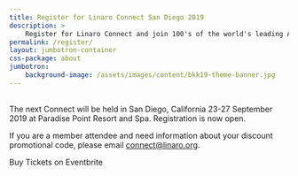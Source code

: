 ```yaml
---
title: Register for Linaro Connect San Diego 2019
description: >
    Register for Linaro Connect and join 100's of the world's leading Arm Open Source engineers.
permalink: /register/
layout: jumbotron-container
css-package: about
jumbotron:
    background-image: /assets/images/content/bkk19-theme-banner.jpg
---
```

<div class="col-md-12" style="margin-top:30px;" markdown="1">

The next Connect will be held in San Diego, California 23-27 September 2019 at Paradise Point Resort and Spa. Registration is now open. 

If you are a member attendee and need information about your discount promotional code, please email [connect@linaro.org](mailto:connect@linaro.org).

</div>
<div class="col-xs-12">
    <!-- Noscript content for added SEO -->
    <noscript><a href="https://www.eventbrite.co.uk/e/linaro-connect-san-diego-2019-san19-registration-61310925629" rel="noopener noreferrer" target="_blank"></noscript>
    <!-- You can customize this button any way you like -->
    <noscript></a>Buy Tickets on Eventbrite</noscript>
    <script src="https://www.eventbrite.co.uk/static/widgets/eb_widgets.js"></script>
    <div id="eventbrite-widget-container-61310925629"></div>
    <script type="text/javascript">
        window.EBWidgets.createWidget({
            widgetType: 'checkout',
            eventId: '61310925629',
            iframeContainerId: 'eventbrite-widget-container-61310925629',
            iframeContainerHeight: 425,
        });
    </script>
</div>